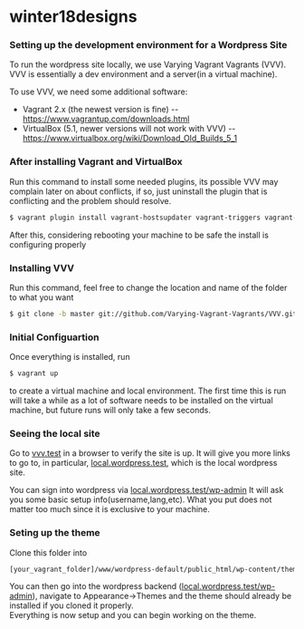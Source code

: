 # winter18designs
### Setting up the development environment for a Wordpress Site

To run the wordpress site locally, we use Varying Vagrant Vagrants (VVV).
VVV is essentially a dev environment and a server(in a virtual machine).

To use VVV, we need some additional software:
  - Vagrant 2.x (the newest version is fine)
  -- https://www.vagrantup.com/downloads.html
  - VirtualBox (5.1, newer versions will not work with VVV)
  --https://www.virtualbox.org/wiki/Download_Old_Builds_5_1 

### After installing Vagrant and VirtualBox
Run this command to install some needed plugins, its possible
VVV may complain later on about conflicts, if so, just uninstall the
plugin that is conflicting and the problem should resolve.
```sh
$ vagrant plugin install vagrant-hostsupdater vagrant-triggers vagrant-vbguest
```
After this, considering rebooting your machine to be safe the install is configuring properly

### Installing VVV
Run this command, feel free to change the location and name of the folder to what you want
```sh
$ git clone -b master git://github.com/Varying-Vagrant-Vagrants/VVV.git ~/vagrant-local
```
### Initial Configuartion
Once everything is installed, run
```sh
$ vagrant up
```
to create a virtual machine and local environment.
The first time this is run will take a while as a lot of software needs
to be installed on the virtual machine, but future runs will only take
a few seconds.

### Seeing the local site
Go to [vvv.test] in a browser to verify the site is up.
It will give you more links to go to, in particular,
[local.wordpress.test], which is the local wordpress site.

You can sign into wordpress via [local.wordpress.test/wp-admin]
It will ask you some basic setup info(username,lang,etc).  What you put does not matter too much since it is exclusive to your machine.

### Seting up the theme
Clone this folder into
```sh
[your_vagrant_folder]/www/wordpress-default/public_html/wp-content/themes
```
You can then go into the wordpress backend ([local.wordpress.test/wp-admin]),
navigate to Appearance->Themes and the theme should already be installed if you cloned it properly.  
Everything is now setup and you can begin working on the theme.

   [local.wordpress.test]: <http://local.wordpress.test>
   [local.wordpress.test/wp-admin]: <http://local.wordpress.test/wp-admin>
   [vvv.test]: <http://vvv.test>